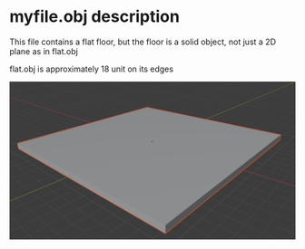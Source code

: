 # myfile.obj description

This file contains a flat floor, but the floor is a solid object, not just a 2D plane as in flat.obj

flat.obj is approximately 18 unit on its edges

![Screen shot of myfile.md](myfile.png)